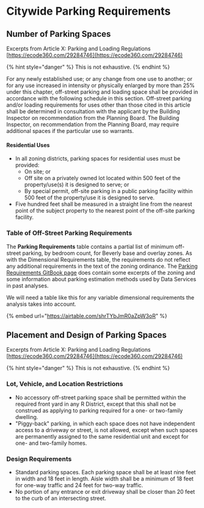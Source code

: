 # Citywide Parking Requirements

## Number of Parking Spaces

Excerpts from Article X: Parking and Loading Regulations [https://ecode360.com/29284746](https://ecode360.com/29284746)

{% hint style="danger" %}
This is not exhaustive.
{% endhint %}

For any newly established use; or any change from one use to another; or for any use increased in intensity or physically enlarged by more than 25% under this chapter, off-street parking and loading space shall be provided in accordance with the following schedule in this section. Off-street parking and/or loading requirements for uses other than those cited in this article shall be determined in consultation with the applicant by the Building Inspector on recommendation from the Planning Board. The Building Inspector, on recommendation from the Planning Board, may require additional spaces if the particular use so warrants.

#### **Residential Uses**

* In all zoning districts, parking spaces for residential uses must be provided:
  * On site; or
  * Off site on a privately owned lot located within 500 feet of the property/use(s) it is designed to serve; or
  * By special permit, off-site parking in a public parking facility within 500 feet of the property/use it is designed to serve.
* Five hundred feet shall be measured in a straight line from the nearest point of the subject property to the nearest point of the off-site parking facility.

### Table of Off-Street Parking Requirements

The **Parking Requirements** table contains a partial list of minimum off-street parking, by bedroom count, for Beverly base and overlay zones. As with the Dimensional Requirements table, the requirements do not reflect any additional requirements in the text of the zoning ordinance. The [Parking Requirements GitBook page](./) does contain some excerpts of the zoning and some information about parking estimation methods used by Data Services in past analyses.

We will need a table like this for any variable dimensional requirements the analysis takes into account.&#x20;

{% embed url="https://airtable.com/shrTYbJmR0aZpW3oR" %}



## Placement and Design of Parking Spaces

Excerpts from Article X: Parking and Loading Regulations [https://ecode360.com/29284746](https://ecode360.com/29284746)

{% hint style="danger" %}
This is not exhaustive.
{% endhint %}

### Lot, Vehicle, and Location Restrictions

* No accessory off-street parking space shall be permitted within the required front yard in any R District, except that this shall not be construed as applying to parking required for a one- or two-family dwelling.
* "Piggy-back" parking, in which each space does not have independent access to a driveway or street, is not allowed, except when such spaces are permanently assigned to the same residential unit and except for one- and two-family homes.

### Design Requirements

* Standard parking spaces. Each parking space shall be at least nine feet in width and 18 feet in length. Aisle width shall be a minimum of 18 feet for one-way traffic and 24 feet for two-way traffic.
* No portion of any entrance or exit driveway shall be closer than 20 feet to the curb of an intersecting street.
